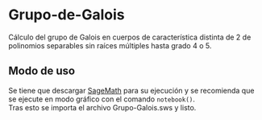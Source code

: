# Grupo-de-Galois
Cálculo del grupo de Galois en cuerpos de característica distinta de 2 de polinomios separables sin raíces múltiples hasta grado 4 o 5.

## Modo de uso
Se tiene que descargar [SageMath](http://www.sagemath.org/) para su ejecución y se recomienda que se ejecute en modo gráfico con el comando `notebook()`.  
Tras esto se importa el archivo Grupo-Galois.sws y listo.
